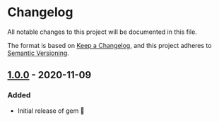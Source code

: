 # Changelog

All notable changes to this project will be documented in this file.

The format is based on [Keep a Changelog](https://keepachangelog.com/en/1.0.0/),
and this project adheres to [Semantic Versioning](https://semver.org/spec/v2.0.0.html).

## [1.0.0] - 2020-11-09
### Added
- Initial release of gem 🎉


[1.0.0]: https://github.com/jemmaissroff/find_github_email/releases/tag/v1.0.0
